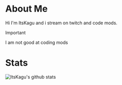 # About Me
Hi I'm ItsKagu and i stream on twitch and code mods.
>[!IMPORTANT]
>I am not good at coding mods

# Stats


![ItsKagu's github stats](https://github-readme-stats.vercel.app/api?username=itskagulive&count_private=true&show_icons=true&include_all_commits=true&theme=radical)
